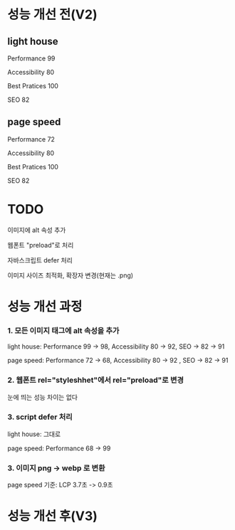 # 성능 개선 전(V2)
## light house
Performance    99

Accessibility  80

Best Pratices  100

SEO            82


## page speed
Performance    72

Accessibility  80

Best Pratices  100

SEO            82

# TODO
이미지에 alt 속성 추가

웹폰트 "preload"로 처리

자바스크립트 defer 처리

이미지 사이즈 최적화, 확장자 변경(현재는 .png)

# 성능 개선 과정
### 1. 모든 이미지 태그에 alt 속성을 추가

light house: Performance 99 -> 98, Accessibility 80 -> 92, SEO -> 82 -> 91

page speed: Performance 72 -> 68, Accessibility 80 -> 92 , SEO -> 82 -> 91


### 2. 웹폰트 rel="styleshhet"에서 rel="preload"로 변경

눈에 띄는 성능 차이는 없다

### 3. script defer 처리

light house: 그대로

page speed: Performance 68 -> 99


### 3. 이미지 png -> webp 로 변환

page speed 기준: LCP 3.7초 -> 0.9초


# 성능 개선 후(V3)
